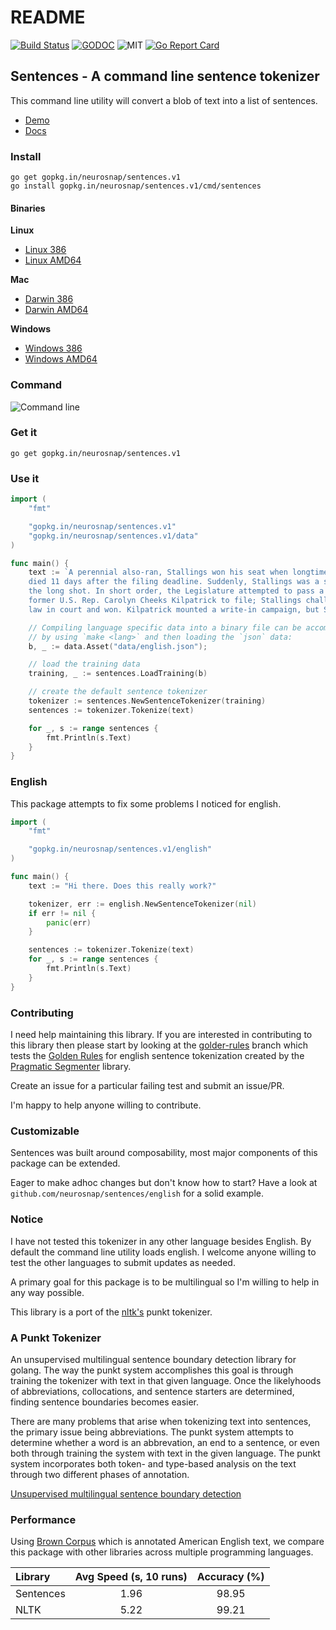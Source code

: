 # README

[![Build Status](https://travis-ci.org/neurosnap/sentences.svg)](https://travis-ci.org/neurosnap/sentences) [![GODOC](https://godoc.org/github.com/nathany/looper?status.svg)](https://godoc.org/gopkg.in/neurosnap/sentences.v1) ![MIT](https://img.shields.io/packagist/l/doctrine/orm.svg) [![Go Report Card](https://goreportcard.com/badge/github.com/neurosnap/sentences)](https://goreportcard.com/report/github.com/neurosnap/sentences)

## Sentences - A command line sentence tokenizer

This command line utility will convert a blob of text into a list of sentences.

* [Demo](http://sentences.erock.io)
* [Docs](https://godoc.org/gopkg.in/neurosnap/sentences.v1)

### Install

```text
go get gopkg.in/neurosnap/sentences.v1
go install gopkg.in/neurosnap/sentences.v1/cmd/sentences
```

#### Binaries

**Linux**

* [Linux 386](https://s3-us-west-2.amazonaws.com/sentence-binaries/sentences_linux-386.tar.gz)
* [Linux AMD64](https://s3-us-west-2.amazonaws.com/sentence-binaries/sentences_linux-amd64.tar.gz)

**Mac**

* [Darwin 386](https://s3-us-west-2.amazonaws.com/sentence-binaries/sentences_darwin-386.tar.gz)
* [Darwin AMD64](https://s3-us-west-2.amazonaws.com/sentence-binaries/sentences_darwin-amd64.tar.gz)

**Windows**

* [Windows 386](https://s3-us-west-2.amazonaws.com/sentence-binaries/sentences_windows-386.tar.gz)
* [Windows AMD64](https://s3-us-west-2.amazonaws.com/sentence-binaries/sentences_windows-amd64.tar.gz)

### Command

![Command line](https://github.com/errata-ai/vale/tree/9ce917fd6f68849a2a6eb5338f978709e8ec3096/vendor/gopkg.in/neurosnap/sentences.v1/sentences.gif?raw=true)

### Get it

```text
go get gopkg.in/neurosnap/sentences.v1
```

### Use it

```go
import (
    "fmt"

    "gopkg.in/neurosnap/sentences.v1"
    "gopkg.in/neurosnap/sentences.v1/data"
)

func main() {
    text := `A perennial also-ran, Stallings won his seat when longtime lawmaker David Holmes
    died 11 days after the filing deadline. Suddenly, Stallings was a shoo-in, not
    the long shot. In short order, the Legislature attempted to pass a law allowing
    former U.S. Rep. Carolyn Cheeks Kilpatrick to file; Stallings challenged the
    law in court and won. Kilpatrick mounted a write-in campaign, but Stallings won.`

    // Compiling language specific data into a binary file can be accomplished
    // by using `make <lang>` and then loading the `json` data:
    b, _ := data.Asset("data/english.json");

    // load the training data
    training, _ := sentences.LoadTraining(b)

    // create the default sentence tokenizer
    tokenizer := sentences.NewSentenceTokenizer(training)
    sentences := tokenizer.Tokenize(text)

    for _, s := range sentences {
        fmt.Println(s.Text)
    }
}
```

### English

This package attempts to fix some problems I noticed for english.

```go
import (
    "fmt"

    "gopkg.in/neurosnap/sentences.v1/english"
)

func main() {
    text := "Hi there. Does this really work?"

    tokenizer, err := english.NewSentenceTokenizer(nil)
    if err != nil {
        panic(err)
    }

    sentences := tokenizer.Tokenize(text)
    for _, s := range sentences {
        fmt.Println(s.Text)
    }
}
```

### Contributing

I need help maintaining this library. If you are interested in contributing to this library then please start by looking at the [golder-rules](https://github.com/neurosnap/sentences/tree/golden-rule) branch which tests the [Golden Rules](https://github.com/diasks2/pragmatic_segmenter/blob/master/README.md#the-golden-rules) for english sentence tokenization created by the [Pragmatic Segmenter](https://github.com/diasks2/pragmatic_segmenter) library.

Create an issue for a particular failing test and submit an issue/PR.

I'm happy to help anyone willing to contribute.

### Customizable

Sentences was built around composability, most major components of this package can be extended.

Eager to make adhoc changes but don't know how to start? Have a look at `github.com/neurosnap/sentences/english` for a solid example.

### Notice

I have not tested this tokenizer in any other language besides English. By default the command line utility loads english. I welcome anyone willing to test the other languages to submit updates as needed.

A primary goal for this package is to be multilingual so I'm willing to help in any way possible.

This library is a port of the [nltk's](http://www.nltk.org) punkt tokenizer.

### A Punkt Tokenizer

An unsupervised multilingual sentence boundary detection library for golang. The way the punkt system accomplishes this goal is through training the tokenizer with text in that given language. Once the likelyhoods of abbreviations, collocations, and sentence starters are determined, finding sentence boundaries becomes easier.

There are many problems that arise when tokenizing text into sentences, the primary issue being abbreviations. The punkt system attempts to determine whether a word is an abbrevation, an end to a sentence, or even both through training the system with text in the given language. The punkt system incorporates both token- and type-based analysis on the text through two different phases of annotation.

[Unsupervised multilingual sentence boundary detection](http://citeseerx.ist.psu.edu/viewdoc/download;jsessionid=BAE5C34E5C3B9DC60DFC4D93B85D8BB1?doi=10.1.1.85.5017&rep=rep1&type=pdf)

### Performance

Using [Brown Corpus](http://www.hit.uib.no/icame/brown/bcm.html) which is annotated American English text, we compare this package with other libraries across multiple programming languages.

| Library | Avg Speed \(s, 10 runs\) | Accuracy \(%\) |
| :--- | :---: | :---: |
| Sentences | 1.96 | 98.95 |
| NLTK | 5.22 | 99.21 |

